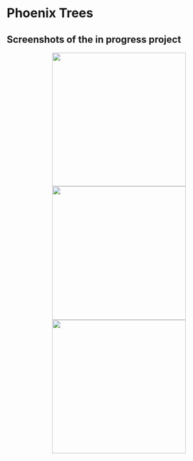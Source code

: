 # Phoenix Trees

## Screenshots of the in progress project

<p align="center"> 

<img src="https://i.ibb.co/qmWnSQH/Screenshot-1640086664.png" width="300" />

<img src="https://i.ibb.co/dryXyYk/Screenshot-1640086834.png" width="300" />


<img src="https://i.ibb.co/d5kXfng/Screenshot-1640086830.png" width="300" />



</p>

